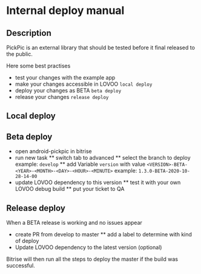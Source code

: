 # Internal deploy manual

## Description
PickPic is an external library that should be tested before it final released to the public.

Here some best practises
* test your changes with the example app
* make your changes accessible in LOVOO `local deploy`
* deploy your changes as BETA `beta deploy`
* release your changes `release deploy`

## Local deploy


## Beta deploy
* open android-pickpic in bitrise
* run new task
** switch tab to advanced
** select the branch to deploy example: `develop`
** add Variable `version` with value `<VERSION>-BETA-<YEAR>-<MONTH>-<DAY>-<HOUR>-<MINUTE>` example: `1.3.0-BETA-2020-10-28-14-00`
* update LOVOO dependency to this version
** test it with your own LOVOO debug build
** put your ticket to QA

## Release deploy
When a BETA release is working and no issues appear
* create PR from develop to master
** add a label to determine with kind of deploy
* Update LOVOO dependency to the latest version (optional)

Bitrise will then run all the steps to deploy the master if the build was successful.